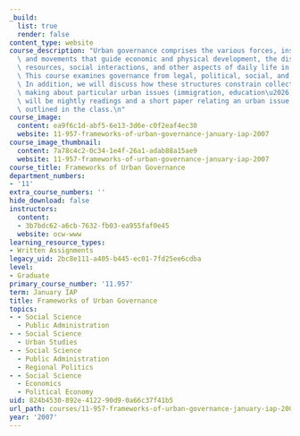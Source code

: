 ```yaml
---
_build:
  list: true
  render: false
content_type: website
course_description: "Urban governance comprises the various forces, institutions,\
  \ and movements that guide economic and physical development, the distribution of\
  \ resources, social interactions, and other aspects of daily life in urban areas.\
  \ This course examines governance from legal, political, social, and economic perspectives.\
  \ In addition, we will discuss how these structures constrain collective decision\
  \ making about particular urban issues (immigration, education\u2026). Assignments\
  \ will be nightly readings and a short paper relating an urban issue to the frameworks\
  \ outlined in the class.\n"
course_image:
  content: ea9f6c1d-abf5-6e13-3d6e-c0f2eaf4ec30
  website: 11-957-frameworks-of-urban-governance-january-iap-2007
course_image_thumbnail:
  content: 7a78c4c2-0c34-1e4f-26a1-adab88a15ae9
  website: 11-957-frameworks-of-urban-governance-january-iap-2007
course_title: Frameworks of Urban Governance
department_numbers:
- '11'
extra_course_numbers: ''
hide_download: false
instructors:
  content:
  - 3b7bdc62-a6cb-7632-fb03-ea955faf0e45
  website: ocw-www
learning_resource_types:
- Written Assignments
legacy_uid: 2bc8e111-a405-b445-ec01-7fd25ee6cdba
level:
- Graduate
primary_course_number: '11.957'
term: January IAP
title: Frameworks of Urban Governance
topics:
- - Social Science
  - Public Administration
- - Social Science
  - Urban Studies
- - Social Science
  - Public Administration
  - Regional Politics
- - Social Science
  - Economics
  - Political Economy
uid: 824b4530-892e-4122-90d9-0a66c37f41b5
url_path: courses/11-957-frameworks-of-urban-governance-january-iap-2007
year: '2007'
---
```

